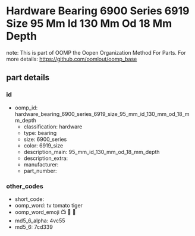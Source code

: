 # Hardware Bearing 6900 Series 6919 Size 95 Mm Id 130 Mm Od 18 Mm Depth  

note: This is part of OOMP the Oopen Organization Method For Parts. For more details: https://github.com/oomlout/oomp_base

##  part details





### id
* oomp_id: hardware_bearing_6900_series_6919_size_95_mm_id_130_mm_od_18_mm_depth
  * classification: hardware
  * type: bearing
  * size: 6900_series
  * color: 6919_size
  * description_main: 95_mm_id_130_mm_od_18_mm_depth
  * description_extra: 
  * manufacturer: 
  * part_number: 

### other_codes
* short_code: 
* oomp_word: tv tomato tiger
* oomp_word_emoji :tv: :tomato: :tiger:
* md5_6_alpha: 4vc55
* md5_6: 7cd339